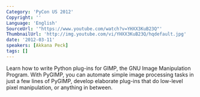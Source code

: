 ```yaml
---
Category: 'PyCon US 2012'
Copyright: ''
Language: 'English'
SourceUrl: '"https://www.youtube.com/watch?v=YHXX3KuB23Q"'
ThumbnailUrl: 'http://img.youtube.com/vi/YHXX3KuB23Q/hqdefault.jpg'
date: '2012-03-11'
speakers: [Akkana Peck]
tags: []
---
```

Learn how to write Python plug-ins for GIMP, the GNU Image Manipulation
Program. With PyGIMP, you can automate simple image processing tasks in just a
few lines of PyGIMP, develop elaborate plug-ins that do low-level pixel
manipulation, or anything in between.

